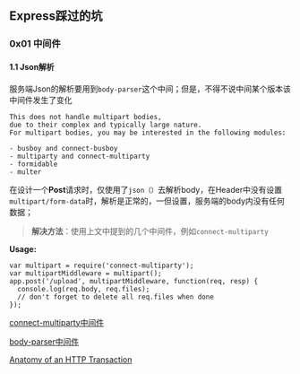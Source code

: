 ## Express踩过的坑

### 0x01 中间件

#### 1.1 Json解析

服务端Json的解析要用到`body-parser`这个中间；但是，不得不说中间某个版本该中间件发生了变化

```
This does not handle multipart bodies, 
due to their complex and typically large nature.
For multipart bodies, you may be interested in the following modules:

- busboy and connect-busboy
- multiparty and connect-multiparty
- formidable
- multer
```

在设计一个**Post**请求时，仅使用了`json（）`去解析body，在Header中没有设置`multipart/form-data`时，解析是正常的，一但设置，服务端的body内没有任何数据；

> **解决方法**：使用上文中提到的几个中间件，例如`connect-multiparty`

**Usage:**

```
var multipart = require('connect-multiparty');
var multipartMiddleware = multipart();
app.post('/upload', multipartMiddleware, function(req, resp) {
  console.log(req.body, req.files);
  // don't forget to delete all req.files when done
});
```

[connect-multiparty中间件](https://github.com/expressjs/connect-multiparty)

[body-parser中间件](https://github.com/expressjs/body-parser#body-parser)

[Anatomy of an HTTP Transaction](https://nodejs.org/en/docs/guides/anatomy-of-an-http-transaction/)